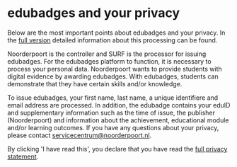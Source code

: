 # edubadges and your privacy

Below are the most important points about edubadges and your privacy. In the [full version](https://raw.githubusercontent.com/edubadges/privacy/master/mbo/noorderpoort/edubadges-formal-text-en.md) detailed information about this processing can be found.

Noorderpoort is the controller and SURF is the processor for issuing edubadges. For the edubadges platform to function, it is necessary to process your personal data. Noorderpoort wants to provide students with digital evidence by awarding edubadges. With edubadges, students can demonstrate that they have certain skills and/or knowledge.

To issue edubadges, your first name, last name, a unique identifiere and email address are processed. In addition, the edubadge contains your eduID and supplementary information such as the time of issue, the publisher (Noorderpoort) and information about the achievement, educational module and/or learning outcomes. If you have any questions about your privacy, please contact [servicecentrum@noorderpoort.nl](mailto:servicecentrum@noorderpoort.nl). 

By clicking 'I have read this', you declare that you have read the [full privacy statement](https://raw.githubusercontent.com/edubadges/privacy/master/mbo/noorderpoort/edubadges-formal-text-en.md).
